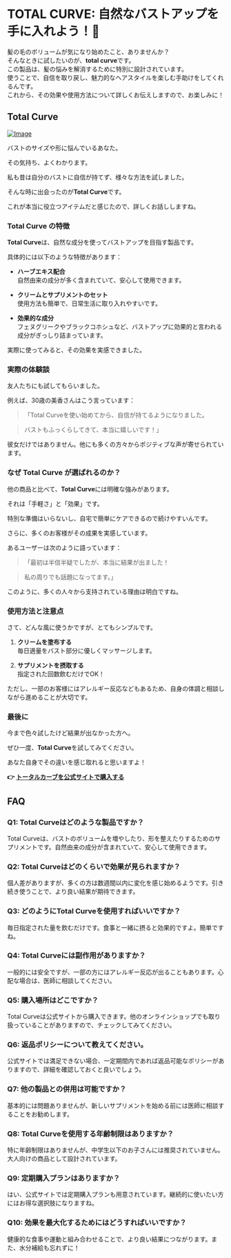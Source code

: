 # TOTAL CURVE: 自然なバストアップを手に入れよう！💖

髪の毛のボリュームが気になり始めたこと、ありませんか？  
そんなときに試したいのが、**total curve**です。  
この製品は、髪の悩みを解消するために特別に設計されています。  
使うことで、自信を取り戻し、魅力的なヘアスタイルを楽しむ手助けをしてくれるんです。  
これから、その効果や使用方法について詳しくお伝えしますので、お楽しみに！

## Total Curve

[![Image](https://www2.sellhealth.com/97/totalcurve_icon001_450x600.gif)](https://gchaffi.com/dAM0eq8G)

バストのサイズや形に悩んでいるあなた。

その気持ち、よくわかります。

私も昔は自分のバストに自信が持てず、様々な方法を試しました。

そんな時に出会ったのが**Total Curve**です。

これが本当に役立つアイテムだと感じたので、詳しくお話ししますね。

### Total Curve の特徴

**Total Curve**は、自然な成分を使ってバストアップを目指す製品です。

具体的には以下のような特徴があります：

- **ハーブエキス配合**  
  自然由来の成分が多く含まれていて、安心して使用できます。
  
- **クリームとサプリメントのセット**  
  使用方法も簡単で、日常生活に取り入れやすいです。

- **効果的な成分**  
  フェヌグリークやブラックコホシュなど、バストアップに効果的と言われる成分がぎっしり詰まっています。

実際に使ってみると、その効果を実感できました。 

### 実際の体験談

友人たちにも試してもらいました。

例えば、30歳の美香さんはこう言っています：

> 「Total Curveを使い始めてから、自信が持てるようになりました。 

> バストもふっくらしてきて、本当に嬉しいです！」

彼女だけではありません。他にも多くの方々からポジティブな声が寄せられています。

### なぜ Total Curve が選ばれるのか？

他の商品と比べて、**Total Curve**には明確な強みがあります。  

それは「手軽さ」と「効果」です。  

特別な準備はいらないし、自宅で簡単にケアできるので続けやすいんです。  

さらに、多くのお客様がその成果を実感しています。  

あるユーザーは次のように語っています：

> 「最初は半信半疑でしたが、本当に結果が出ました！ 

> 私の周りでも話題になってます。」

このように、多くの人々から支持されている理由は明白ですね。  

### 使用方法と注意点

さて、どんな風に使うかですが、とてもシンプルです。  

1. **クリームを塗布する**  
   毎日適量をバスト部分に優しくマッサージします。
   
2. **サプリメントを摂取する**  
   指定された回数飲むだけでOK！

ただし、一部のお客様にはアレルギー反応などもあるため、自身の体調と相談しながら進めることが大切です。  

### 最後に

今まで色々試したけど結果が出なかった方へ。  

ぜひ一度、**Total Curve**を試してみてください。  

あなた自身でその違いを感じ取れると思いますよ！



**👉 [トータルカーブを公式サイトで購入する](https://gchaffi.com/dAM0eq8G)**

## FAQ

### Q1: Total Curveはどのような製品ですか？
Total Curveは、バストのボリュームを増やしたり、形を整えたりするためのサプリメントです。自然由来の成分が含まれていて、安心して使用できます。

### Q2: Total Curveはどのくらいで効果が見られますか？
個人差がありますが、多くの方は数週間以内に変化を感じ始めるようです。引き続き使うことで、より良い結果が期待できます。

### Q3: どのようにTotal Curveを使用すればいいですか？
毎日指定された量を飲むだけです。食事と一緒に摂ると効果的ですよ。簡単ですね。

### Q4: Total Curveには副作用がありますか？
一般的には安全ですが、一部の方にはアレルギー反応が出ることもあります。心配な場合は、医師に相談してください。

### Q5: 購入場所はどこですか？
Total Curveは公式サイトから購入できます。他のオンラインショップでも取り扱っていることがありますので、チェックしてみてください。

### Q6: 返品ポリシーについて教えてください。
公式サイトでは満足できない場合、一定期間内であれば返品可能なポリシーがありますので、詳細を確認しておくと良いでしょう。

### Q7: 他の製品との併用は可能ですか？
基本的には問題ありませんが、新しいサプリメントを始める前には医師に相談することをお勧めします。

### Q8: Total Curveを使用する年齢制限はありますか？
特に年齢制限はありませんが、中学生以下のお子さんには推奨されていません。大人向けの商品として設計されています。

### Q9: 定期購入プランはありますか？
はい、公式サイトでは定期購入プランも用意されています。継続的に使いたい方にはお得な選択肢になりますね。

### Q10: 効果を最大化するためにはどうすればいいですか？
健康的な食事や運動と組み合わせることで、より良い結果につながります。また、水分補給も忘れずに！
